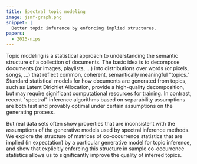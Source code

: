 ```yaml
---
title: Spectral topic modeling
image: jsmf-graph.png
snippet: |
  Better topic inference by enforcing implied structures.
papers:
  - 2015-nips
---
```


Topic modeling is a statistical approach to understanding the semantic
structure of a collection of documents.  The basic idea is to decompose
documents (or images, playlists, ...) into distributions over words (or
pixels, songs, ...) that reflect common, coherent, semantically
meaningful "topics."  Standard statistical models for how documents are
generated from topics, such as Latent Dirichlet Allocation, provide a
high-quality decomposition, but may require significant computational
resources for training.  In contrast, recent "spectral" inference
algorithms based on separability assumptions are both fast and provably
optimal under certain assumptions on the generating process.

But real data sets often show properties that are inconsistent with the
assumptions of the generative models used by spectral inference methods.
We explore the structure of matrices of co-occurrence statistics that
are implied (in expectation) by a particular generative model for topic
inference, and show that explicitly enforcing this structure in sample
co-occurrence statistics allows us to significantly improve the quality
of inferred topics.
